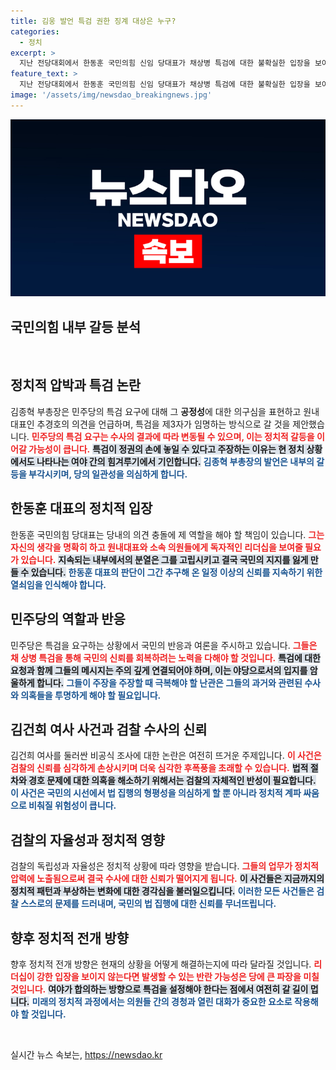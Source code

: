 ```yaml
---
title: 김웅 발언 특검 권한 징계 대상은 누구?
categories:
  - 정치
excerpt: >
  지난 전당대회에서 한동훈 국민의힘 신임 당대표가 채상병 특검에 대한 불확실한 입장을 보이자 당내 갈등이 심화했다. 특히 김민전, 김재원 최고위원의 의견 충돌로 지도부의 리더십에 의문이 제기되며, 특검 추진이 정치적 공방으로 변질되고 있는 상황이다. 이와 관련하여 국민의 신뢰 회복을 위한 제3자 특검 도입이 필요하다는 목소리도 커지고 있다.
feature_text: >
  지난 전당대회에서 한동훈 국민의힘 신임 당대표가 채상병 특검에 대한 불확실한 입장을 보이자 당내 갈등이 심화했다. 특히 김민전, 김재원 최고위원의 의견 충돌로 지도부의 리더십에 의문이 제기되며, 특검 추진이 정치적 공방으로 변질되고 있는 상황이다. 이와 관련하여 국민의 신뢰 회복을 위한 제3자 특검 도입이 필요하다는 목소리도 커지고 있다.
image: '/assets/img/newsdao_breakingnews.jpg'
---
```


<p><img src="/assets/img/newsdao_breakingnews.jpg" alt="ranknews 속보" /></p>

<h2 data-ke-size="size26">국민의힘 내부 갈등 분석</h2>

<p data-ke-size="size16">&nbsp;</p>

<h2 data-ke-size="size26">정치적 압박과 특검 논란</h2>

<p>김종혁 부총장은 민주당의 특검 요구에 대해 그 <strong>공정성</strong>에 대한 의구심을 표현하고 원내대표인 추경호의 의견을 언급하며, 특검을 제3자가 임명하는 방식으로 갈 것을 제안했습니다. <b><span style="color: #ee2323;">민주당의 특검 요구는 수사의 결과에 따라 변동될 수 있으며, 이는 정치적 갈등을 이어갈 가능성이 큽니다.</span></b> <b><span style="background-color: #21538527;">특검이 정권의 손에 놓일 수 있다고 주장하는 이유는 현 정치 상황에서도 나타나는 여야 간의 힘겨루기에서 기인합니다.</span></b> <b><span style="color: #1a5490;">김종혁 부총장의 발언은 내부의 갈등을 부각시키며, 당의 일관성을 의심하게 합니다.</span></b></p>

<h2 data-ke-size="size26">한동훈 대표의 정치적 입장</h2>

<p>한동훈 국민의힘 당대표는 당내의 의견 충돌에 제 역할을 해야 할 책임이 있습니다. <b><span style="color: #ee2323;">그는 자신의 생각을 명확히 하고 원내대표와 소속 의원들에게 독자적인 리더십을 보여줄 필요가 있습니다.</span></b> <b><span style="background-color: #21538527;">지속되는 내부에서의 분열은 그를 고립시키고 결국 국민의 지지를 잃게 만들 수 있습니다.</span></b> <b><span style="color: #1a5490;">한동훈 대표의 판단이 그간 추구해 온 일정 이상의 신뢰를 지속하기 위한 열쇠임을 인식해야 합니다.</span></b></p>

<h2 data-ke-size="size26">민주당의 역할과 반응</h2>

<p>민주당은 특검을 요구하는 상황에서 국민의 반응과 여론을 주시하고 있습니다. <b><span style="color: #ee2323;">그들은 채 상병 특검을 통해 국민의 신뢰를 회복하려는 노력을 다해야 할 것입니다.</span></b> <b><span style="background-color: #21538527;">특검에 대한 요청과 함께 그들의 메시지는 주의 깊게 연결되어야 하며, 이는 야당으로서의 입지를 암울하게 합니다.</span></b> <b><span style="color: #1a5490;">그들이 주장을 주장할 때 극복해야 할 난관은 그들의 과거와 관련된 수사와 의혹들을 투명하게 해야 할 필요입니다.</span></b></p>

<h2 data-ke-size="size26">김건희 여사 사건과 검찰 수사의 신뢰</h2>

<p>김건희 여사를 둘러싼 비공식 조사에 대한 논란은 여전히 뜨거운 주제입니다. <b><span style="color: #ee2323;">이 사건은 검찰의 신뢰를 심각하게 손상시키며 더욱 심각한 후폭풍을 초래할 수 있습니다.</span></b> <b><span style="background-color: #21538527;">법적 절차와 경호 문제에 대한 의혹을 해소하기 위해서는 검찰의 자체적인 반성이 필요합니다.</span></b> <b><span style="color: #1a5490;">이 사건은 국민의 시선에서 법 집행의 형평성을 의심하게 할 뿐 아니라 정치적 계파 싸움으로 비춰질 위험성이 큽니다.</span></b></p>

<h2 data-ke-size="size26">검찰의 자율성과 정치적 영향</h2>

<p>검찰의 독립성과 자율성은 정치적 상황에 따라 영향을 받습니다. <b><span style="color: #ee2323;">그들의 업무가 정치적 압력에 노출됨으로써 결국 수사에 대한 신뢰가 떨어지게 됩니다.</span></b> <b><span style="background-color: #21538527;">이 사건들은 지금까지의 정치적 패턴과 부상하는 변화에 대한 경각심을 불러일으킵니다.</span></b> <b><span style="color: #1a5490;">이러한 모든 사건들은 검찰 스스로의 문제를 드러내며, 국민의 법 집행에 대한 신뢰를 무너뜨립니다.</span></b></p>

<h2 data-ke-size="size26">향후 정치적 전개 방향</h2>

<p>향후 정치적 전개 방향은 현재의 상황을 어떻게 해결하는지에 따라 달라질 것입니다. <b><span style="color: #ee2323;">리더십이 강한 입장을 보이지 않는다면 발생할 수 있는 반란 가능성은 당에 큰 파장을 미칠 것입니다.</span></b> <b><span style="background-color: #21538527;">여야가 합의하는 방향으로 특검을 설정해야 한다는 점에서 여전히 갈 길이 멉니다.</span></b> <b><span style="color: #1a5490;">미래의 정치적 과정에서는 의원들 간의 경청과 열린 대화가 중요한 요소로 작용해야 할 것입니다.</span></b></p>

<p data-ke-size="size16">&nbsp;</p>
실시간 뉴스 속보는, <a href="https://newsdao.kr" rel="dofollow">https://newsdao.kr</a>


